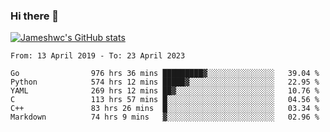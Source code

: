### Hi there 👋

[![Jameshwc's GitHub stats](https://github-readme-stats.vercel.app/api?username=jameshwc)](https://github.com/anuraghazra/github-readme-stats)

<!--START_SECTION:waka-->

```text
From: 13 April 2019 - To: 23 April 2023

Go                976 hrs 36 mins █████████▓░░░░░░░░░░░░░░░   39.04 %
Python            574 hrs 12 mins █████▓░░░░░░░░░░░░░░░░░░░   22.95 %
YAML              269 hrs 12 mins ██▓░░░░░░░░░░░░░░░░░░░░░░   10.76 %
C                 113 hrs 57 mins █░░░░░░░░░░░░░░░░░░░░░░░░   04.56 %
C++               83 hrs 26 mins  █░░░░░░░░░░░░░░░░░░░░░░░░   03.34 %
Markdown          74 hrs 9 mins   ▓░░░░░░░░░░░░░░░░░░░░░░░░   02.96 %
```

<!--END_SECTION:waka-->
